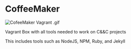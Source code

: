# CoffeeMaker

![CofeeMaker Vagrant .gif](https://cloud.githubusercontent.com/assets/1448289/15005253/e4156dce-1176-11e6-84a6-8aff8439ee97.gif)

Vagrant Box with all tools needed to work on C&amp;&amp;C projects

This includes tools such as NodeJS, NPM, Ruby, and Jekyll
